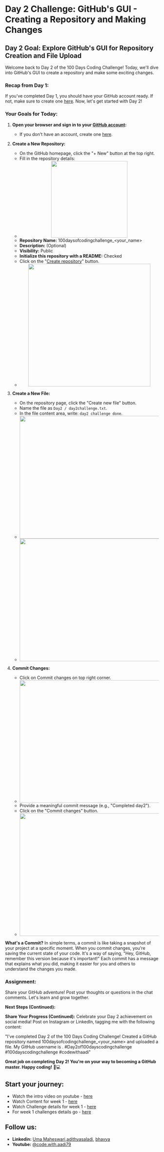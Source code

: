 # Day 2 Challenge: GitHub's GUI - Creating a Repository and Making Changes

## Day 2 Goal: Explore GitHub's GUI for Repository Creation and File Upload

Welcome back to Day 2 of the 100 Days Coding Challenge! Today, we'll dive into GitHub's GUI to create a repository and make some exciting changes.

### Recap from Day 1:

If you've completed Day 1, you should have your GitHub account ready. If not, make sure to create one [here](https://github.com/join). Now, let's get started with Day 2!

### Your Goals for Today:

1. **Open your browser and sign in to your [GitHub account](https://github.com/):**

   - If you don't have an account, create one [here](https://github.com/join).

2. **Create a New Repository:**

   - On the GitHub homepage, click the "+ New" button at the top right.
   - Fill in the repository details:
   - <center><img src="https://github.com/adithyasai/100daysofcodingchallenge/blob/week1/images/week1_ss1.png" width="250" height="250"></center>
   - **Repository Name:** 100daysofcodingchallenge_<your_name>
   - **Description:** (Optional)
   - **Visibility:** Public
   - **Initialize this repository with a README:** Checked
   - Click on the "[Create repository](https://github.com/new)" button.
   - <center><img src="https://github.com/adithyasai/100daysofcodingchallenge/blob/week1/images/week1_ss2.png" width="400" height="400"></center>

3. **Create a New File:**

   - On the repository page, click the "Create new file" button.
   - Name the file as `Day2 / day2challenge.txt`.
   - In the file content area, write: `day2 challenge done`.
   - <center><img src="https://github.com/adithyasai/100daysofcodingchallenge/blob/week1/images/week1_ss3.png" width="800" height="400"></center>
   - <center><img src="https://github.com/adithyasai/100daysofcodingchallenge/blob/week1/images/week1_ss4.png" width="800" height="400"></center>
   

4. **Commit Changes:**
   - Click on Commit changes on top right corner.
   - <center><img src="https://github.com/adithyasai/100daysofcodingchallenge/blob/week1/images/week1_ss5.png" width="800" height="400"></center>
   - Provide a meaningful commit message (e.g., "Completed day2").
   - Click on the "Commit changes" button.
   - <center><img src="https://github.com/adithyasai/100daysofcodingchallenge/blob/week1/images/week1_ss6.png" width="800" height="400"></center>


**What's a Commit?**
In simple terms, a commit is like taking a snapshot of your project at a specific moment. When you commit changes, you're saving the current state of your code. It's a way of saying, "Hey, GitHub, remember this version because it's important!" Each commit has a message that explains what you did, making it easier for you and others to understand the changes you made.

### Assignment:

Share your GitHub adventure! Post your thoughts or questions in the chat comments. Let's learn and grow together.

**Next Steps (Continued):**

**Share Your Progress (Continued):**
Celebrate your Day 2 achievement on social media! Post on Instagram or LinkedIn, tagging me with the following content:

"I've completed Day 2 of the 100 Days Coding Challenge! Created a GitHub repository named 100daysofcodingchallenge_<your_name> and uploaded a file. My GitHub username is <add your yourname here>. #Day2of100dayscodingchallenge #100dayscodingchallenge #codewithaadi"

**Great job on completing Day 2! You're on your way to becoming a GitHub master. Happy coding!** 🚀💻

## Start your journey:

- Watch the intro video on youtube - [here](https://youtu.be/6Cvz9qz6WNU?si=-ZWtOrZ_OiVXQt-d)
- Watch Content for week 1 - [here](https://www.youtube.com/watch?v=QyznE_qFpBI&t=550s)
- Watch Challenge details for week 1 - [here](https://www.youtube.com/watch?v=QUccY-DQoYc&t=4s)
- For week 1 challenges details go - [here](https://github.com/adithyasai/100daysofcodingchallenge/tree/main/Week1)


## Follow us:

- **Linkedin:** [Uma Maheswari](https://www.linkedin.com/in/uma-maheswari-090b25267/),[adithyasaladi](https://www.linkedin.com/in/adithyasaladi/), [bhavya](https://www.linkedin.com/in/bhavyasriy/)
- **Youtube:** [@code.with.aadi79](https://www.youtube.com/@Code.with.aadi79)
